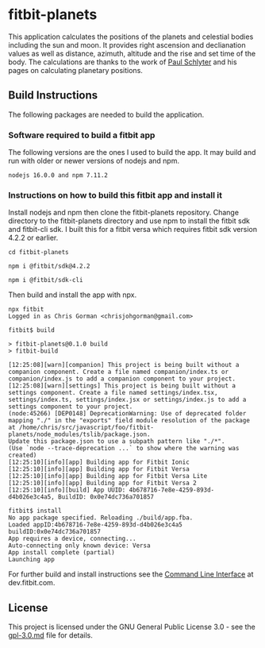 # fitbit-planets
This application calculates the positions of the planets and celestial bodies including the sun and moon.  It provides right ascension and declianation values as well as distance, azimuth, altitude and the rise and set time of the body.  The calculations are thanks to the work of [Paul Schlyter](http://stjarnhimlen.se/english.html) and his pages on calculating planetary positions.

## Build Instructions
The following packages are needed to build the application.

### Software required to build a fitbit app
The following versions are the ones I used to build the app.  It may build and run with older or newer versions of nodejs and npm.
```
nodejs 16.0.0 and npm 7.11.2
```
### Instructions on how to build this fitbit app and install it
Install nodejs and npm then clone the fitbit-planets repository.  Change directory to the fitbit-planets directory and use npm to install the fitbit sdk and fitbit-cli sdk.  I built this for a fitbit versa which requires fitbit sdk version 4.2.2 or earlier.

```
cd fitbit-planets
```
```
npm i @fitbit/sdk@4.2.2
```
```
npm i @fitbit/sdk-cli
```
Then build and install the app with npx.
```
npx fitbit
Logged in as Chris Gorman <chrisjohgorman@gmail.com>
```
```
fitbit$ build

> fitbit-planets@0.1.0 build
> fitbit-build

[12:25:08][warn][companion] This project is being built without a companion component. Create a file named companion/index.ts or companion/index.js to add a companion component to your project.
[12:25:08][warn][settings] This project is being built without a settings component. Create a file named settings/index.tsx, settings/index.ts, settings/index.jsx or settings/index.js to add a settings component to your project.
(node:45266) [DEP0148] DeprecationWarning: Use of deprecated folder mapping "./" in the "exports" field module resolution of the package at /home/chris/src/javascript/foo/fitbit-planets/node_modules/tslib/package.json.
Update this package.json to use a subpath pattern like "./*".
(Use `node --trace-deprecation ...` to show where the warning was created)
[12:25:10][info][app] Building app for Fitbit Ionic
[12:25:10][info][app] Building app for Fitbit Versa
[12:25:10][info][app] Building app for Fitbit Versa Lite
[12:25:10][info][app] Building app for Fitbit Versa 2
[12:25:10][info][build] App UUID: 4b678716-7e8e-4259-893d-d4b026e3c4a5, BuildID: 0x0e74dc736a701857
```

```
fitbit$ install
No app package specified. Reloading ./build/app.fba.
Loaded appID:4b678716-7e8e-4259-893d-d4b026e3c4a5 buildID:0x0e74dc736a701857
App requires a device, connecting...
Auto-connecting only known device: Versa
App install complete (partial)
Launching app
```
For further build and install instructions see the [Command Line Interface](https://dev.fitbit.com/blog/2018-08-23-cli-tools/) at dev.fitbit.com.

## License

This project is licensed under the GNU General Public License 3.0 - see the [gpl-3.0.md](gpl-3.0.md) file for details.
